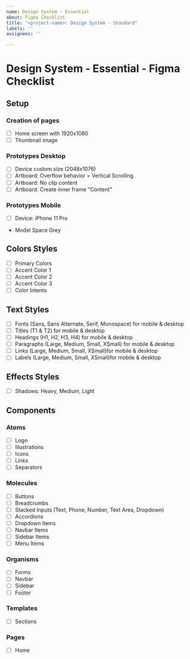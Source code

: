 ```yaml
---
name: Design System - Essential
about: Figma Checklist
title: "<project-name>: Design System - Standard"
labels: ''
assignees: ''

---
```


# Design System - Essential - Figma Checklist

## Setup

### Creation of pages 

- [ ] Home screen with 1920x1080
- [ ] Thumbnail image

### Prototypes Desktop

- [ ] Device custom size (2048x1076)
- [ ] Artboard: Overflow behavior = Vertical Scrolling
- [ ] Artboard: No clip content
- [ ] Artboard: Create inner frame "Content"

### Prototypes Mobile

- [ ] Device: iPhone 11 Pro
- Model Space Grey

## Colors Styles

- [ ] Primary Colors
- [ ] Accent Color 1
- [ ] Accent Color 2
- [ ] Accent Color 3
- [ ] Color Intents

## Text Styles

- [ ] Fonts (Sans, Sans Alternate, Serif, Monospace) for mobile & desktop
- [ ] Titles (T1 & T2) for mobile & desktop
- [ ] Headings (H1, H2, H3, H4) for mobile & desktop
- [ ] Paragraphs (Large, Medium, Small, XSmall) for mobile & desktop
- [ ] Links (Large, Medium, Small, XSmall)for mobile & desktop
- [ ] Labels (Large, Medium, Small, XSmall)for mobile & desktop

## Effects Styles

- [ ] Shadows: Heavy, Medium, Light

## Components

### Atoms

- [ ] Logo
- [ ] Illustrations
- [ ] Icons
- [ ] Links
- [ ] Separators

### Molecules

- [ ] Buttons
- [ ] Breadcrumbs
- [ ] Stacked Inputs (Text, Phone, Number, Text Area, Dropdown)
- [ ] Accordions
- [ ] Dropdown Items
- [ ] Navbar Items
- [ ] Sidebar Items
- [ ] Menu Items

### Organisms

- [ ] Forms
- [ ] Navbar
- [ ] Sidebar
- [ ] Footer

### Templates

- [ ] Sections

### Pages

- [ ] Home
